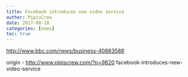 ```yaml
---
title: Facebook introduces new video service
author: PipisCrew
date: 2017-08-10
categories: [news]
toc: true
---
```


http://www.bbc.com/news/business-40883588

origin - http://www.pipiscrew.com/?p=9820 facebook-introduces-new-video-service